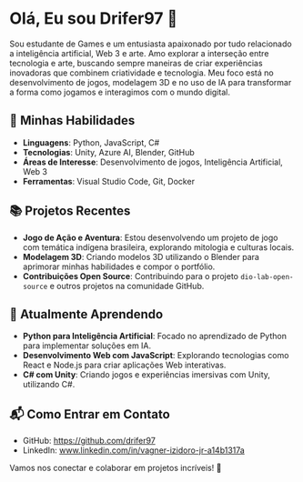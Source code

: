 
# Olá, Eu sou Drifer97 👋

Sou estudante de Games e um entusiasta apaixonado por tudo relacionado a inteligência artificial, Web 3 e arte. Amo explorar a interseção entre tecnologia e arte, buscando sempre maneiras de criar experiências inovadoras que combinem criatividade e tecnologia. Meu foco está no desenvolvimento de jogos, modelagem 3D e no uso de IA para transformar a forma como jogamos e interagimos com o mundo digital.


## 🚀 Minhas Habilidades
- **Linguagens**: Python, JavaScript, C#
- **Tecnologias**: Unity, Azure AI, Blender, GitHub
- **Áreas de Interesse**: Desenvolvimento de jogos, Inteligência Artificial, Web 3
- **Ferramentas**: Visual Studio Code, Git, Docker

## 📚 Projetos Recentes
- **Jogo de Ação e Aventura**: Estou desenvolvendo um projeto de jogo com temática indígena brasileira, explorando mitologia e culturas locais.
- **Modelagem 3D**: Criando modelos 3D utilizando o Blender para aprimorar minhas habilidades e compor o portfólio.
- **Contribuições Open Source**: Contribuindo para o projeto `dio-lab-open-source` e outros projetos na comunidade GitHub.

## 🌱 Atualmente Aprendendo
- **Python para Inteligência Artificial**: Focado no aprendizado de Python para implementar soluções em IA.
- **Desenvolvimento Web com JavaScript**: Explorando tecnologias como React e Node.js para criar aplicações Web interativas.
- **C# com Unity**: Criando jogos e experiências imersivas com Unity, utilizando C#.

## 📬 Como Entrar em Contato
- GitHub: https://github.com/drifer97
- LinkedIn: www.linkedin.com/in/vagner-izidoro-jr-a14b1317a

Vamos nos conectar e colaborar em projetos incríveis! 🚀
